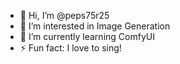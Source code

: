 - 👋 Hi, I’m @peps75r25
- 👀 I’m interested in Image Generation
- 🌱 I’m currently learning ComfyUI
- ⚡ Fun fact: I love to sing!

<!---
peps75r25/peps75r25 is a ✨ special ✨ repository because its `README.md` (this file) appears on your GitHub profile.
You can click the Preview link to take a look at your changes.
--->
